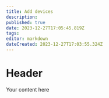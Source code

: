 ```yaml
---
title: Add devices
description: 
published: true
date: 2023-12-27T17:05:45.819Z
tags: 
editor: markdown
dateCreated: 2023-12-27T17:03:55.324Z
---
```


# Header
Your content here